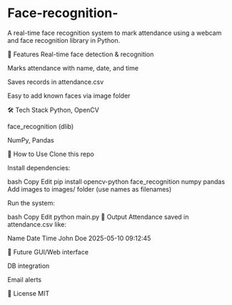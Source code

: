 # Face-recognition-
A real-time face recognition system to mark attendance using a webcam and face recognition library in Python.

🔧 Features
Real-time face detection & recognition

Marks attendance with name, date, and time

Saves records in attendance.csv

Easy to add known faces via image folder

🛠 Tech Stack
Python, OpenCV

face_recognition (dlib)

NumPy, Pandas

🚀 How to Use
Clone this repo

Install dependencies:

bash
Copy
Edit
pip install opencv-python face_recognition numpy pandas
Add images to images/ folder (use names as filenames)

Run the system:

bash
Copy
Edit
python main.py
📁 Output
Attendance saved in attendance.csv like:

Name	Date	Time
John Doe	2025-05-10	09:12:45

📌 Future
GUI/Web interface

DB integration

Email alerts

📃 License
MIT
